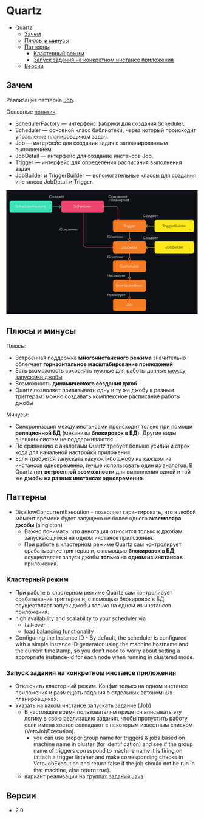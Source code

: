 # Quartz

- [Quartz](#quartz)
	- [Зачем](#зачем)
	- [Плюсы и минусы](#плюсы-и-минусы)
	- [Паттерны](#паттерны)
		- [Кластерный режим](#кластерный-режим)
		- [Запуск задания на конкретном инстансе приложения](#запуск-задания-на-конкретном-инстансе-приложения)
	- [Версии](#версии)

## Зачем

Реализация паттерна [Job](../../../arch/pattern/cron.job.md).

Основные [понятия](https://habr.com/ru/companies/surfstudio/articles/685980/):

- SchedulerFactory — интерфейс фабрики для создания Scheduler.
- Scheduler — основной класс библиотеки, через который происходит управление планировщиком задач.
- Job — интерфейс для создания задач с запланированным выполнением.
- JobDetail — интерфейс для создание инстансов Job.
- Trigger — интерфейс для определения расписания выполнения задач
- JobBuilder и TriggerBuilder — вспомогательные классы для создания инстансов JobDetail и Trigger.

![alt text](../../../img/technology/middleware/job/quartz/objects.png)

## Плюсы и минусы

Плюсы:

- Встроенная поддержка __многоинстансного режима__ значительно облегчает __горизонтальное масштабирование приложений__
- Есть возможность сохранять нужные для работы данные [между запусками джобы](https://habr.com/ru/companies/surfstudio/articles/685980/)
- Возможность __динамического создания джоб__
- Quartz позволяет привязывать одну и ту же джобу к разным триггерам: можно создавать комплексное расписание работы джобы

Минусы:

- Синхронизация между инстансами происходит только при помощи __реляционной БД__ (механизм __блокировок в БД__). Другие виды внешних систем не поддерживаются.
- По сравнению с аналогами Quartz требует больше усилий и строк кода для начальной настройки приложения.
- Если требуется запускать какую-либо джобу на каждом из инстансов одновременно, лучше использовать один из аналогов. В Quartz __нет встроенной возможности__ для выполнения одной и той же __джобы на разных инстансах одновременно__.

## Паттерны

- DisallowConcurrentExecution - позволяет гарантировать, что в любой момент времени будет запущено не более одного __экземпляра джобы__ (singleton)
  - Важно понимать, что аннотация относится только к джобам, запускающимся на одном инстансе приложения.
  - При работе в кластерном режиме Quartz сам контролирует срабатывание триггеров и, с помощью __блокировок в БД__, осуществляет запуск джобы __только на одном из инстансов__ приложения.

### Кластерный режим

- При работе в кластерном режиме Quartz сам контролирует срабатывание триггеров и, с помощью блокировок в БД, осуществляет запуск джобы только на одном из инстансов приложения.
- high availability and scalability to your scheduler via
  - fail-over
  - load balancing functionality
- Configuring the Instance ID - By default, the scheduler is configured with a simple instance ID generator using the machine hostname and the current timestamp, so you don’t need to worry about setting a appropriate instance-id for each node when running in clustered mode.

### Запуск задания на конкретном инстансе приложения
  
- Отключить кластерный режим. Конфиг только на одном инстансе приложения и размещать задания в отдельных автономных планировщиках.
- Указать [на каком инстансе](https://github.com/quartz-scheduler/quartz/issues/344) запускать задание (Job)
  - В настоящее время пользователям придется вписывать эту логику в свою реализацию задания, чтобы пропустить работу, если имена хостов совпадают с некоторым известным списком (VetoJobExecution).
    - you can use proper group name for triggers & jobs based on machine name in cluster (for identification) and see if the group name of triggers correspond to machine name it is firing on (attach a trigger listener and make corresponding checks in VetoJobExecution and return false if the job should not be run in that machine, else return true).
  - вариант реализации на [группах заданий Java](https://github.com/Evolveum/quartz/tree/quartz-2.3.0.e2)

## Версии

- 2.0
